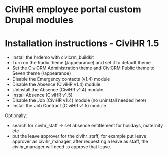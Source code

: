 CiviHR employee portal custom Drupal modules
======================

Installation instructions - CiviHR 1.5
======================

- Install the hrdemo with civicrm_buildkit
- Turn on the Radix theme (/appearance) and set it to default theme
- Set the CiviCRM Administration theme and CiviCRM Public theme to Seven theme (/appearance)
- Disable the Emergency contacts (v1.4) module
- Disable the Absence (CiviHR v1.4) module
- Uninstall the Absence (CiviHR v1.4) module
- Install Absence (CiviHR v1.5)
- Disable the Job (CiviHR v1.4) module (no uninstall needed here)
- Install the Job Contract (CiviHR v1.5) module

Optionally:
- search for civihr_staff -> set absence entitlement for holidays, maternity etc
- put the leave approver for the civihr_staff, for example put leave approver as civihr_manager, after requesting a leave as staff, the civihr_manager will need to approve that leave.
